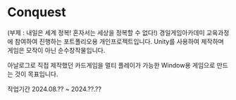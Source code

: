 # Conquest
(부제 : 내일은 세계 정복! 혼자서는 세상을 정복할 수 없다!)
경일게임아카데미 교육과정에 참여하여 진행하는 포트폴리오용 개인프로젝트입니다.
Unity를 사용하여 제작하며 게임은 모작이 아닌 순수창작물입니다.

아날로그로 직접 제작했던 카드게임을 멀티 플레이가 가능한 Window용 게임으로 만드는 것이 목표입니다.

작업기간
2024.08.?? ~ 2024.??.??
